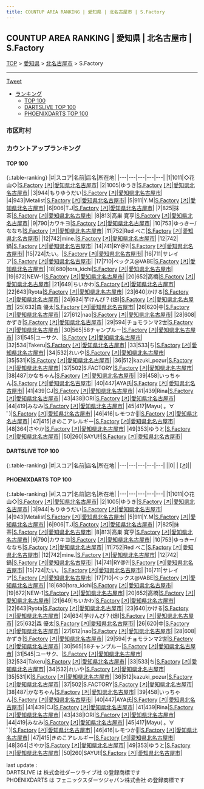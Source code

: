 ```yaml
---
title: COUNTUP AREA RANKING | 愛知県 | 北名古屋市 | S.Factory
---
```

## COUNTUP AREA RANKING | 愛知県 | 北名古屋市 | S.Factory

[TOP](/darts/rank/) > [愛知県](/darts/rank/愛知県/) > [北名古屋市](/darts/rank/愛知県/北名古屋市/) > S.Factory

___

<a href="https://twitter.com/share?ref_src=twsrc%5Etfw" data-text="COUNTUP AREA RANKING | 愛知県北名古屋市S.Factory" class="twitter-share-button" data-hashtags="DARTSLIVE,PHOENIXDARTS,darts,ダーツ" data-show-count="false">Tweet</a>

* [ランキング](#カウントアップランキング)
    * [TOP 100](#top-100)
    * [DARTSLIVE TOP 100](#dartslive-top-100)
    * [PHOENIXDARTS TOP 100](#phoenixdarts-top-100)

### 市区町村

<ul>

</ul>

### カウントアップランキング

#### TOP 100



{:.table-ranking}
|#|スコア|名前|店名|所在地|
|---|---|---|---|---|
|1|1011|<span class="rank-name-pd">◇花山◇</span>|<a href="/darts/rank/shops/79902.html">S.Factory</a> <a href="https://vs.phoenixdarts.com/jp/shop/shopDetailInfo/s_79902?s_seq=79902">[↗]</a>|<a href="/darts/rank/愛知県/北名古屋市">愛知県北名古屋市</a>|
|2|1005|<span class="rank-name-pd">ゆうき</span>|<a href="/darts/rank/shops/79902.html">S.Factory</a> <a href="https://vs.phoenixdarts.com/jp/shop/shopDetailInfo/s_79902?s_seq=79902">[↗]</a>|<a href="/darts/rank/愛知県/北名古屋市">愛知県北名古屋市</a>|
|3|944|<span class="rank-name-pd">もりゆうだい</span>|<a href="/darts/rank/shops/79902.html">S.Factory</a> <a href="https://vs.phoenixdarts.com/jp/shop/shopDetailInfo/s_79902?s_seq=79902">[↗]</a>|<a href="/darts/rank/愛知県/北名古屋市">愛知県北名古屋市</a>|
|4|943|<span class="rank-name-pd">Metalist</span>|<a href="/darts/rank/shops/79902.html">S.Factory</a> <a href="https://vs.phoenixdarts.com/jp/shop/shopDetailInfo/s_79902?s_seq=79902">[↗]</a>|<a href="/darts/rank/愛知県/北名古屋市">愛知県北名古屋市</a>|
|5|911|<span class="rank-name-pd">Y.M</span>|<a href="/darts/rank/shops/79902.html">S.Factory</a> <a href="https://vs.phoenixdarts.com/jp/shop/shopDetailInfo/s_79902?s_seq=79902">[↗]</a>|<a href="/darts/rank/愛知県/北名古屋市">愛知県北名古屋市</a>|
|6|906|<span class="rank-name-pd">T.J</span>|<a href="/darts/rank/shops/79902.html">S.Factory</a> <a href="https://vs.phoenixdarts.com/jp/shop/shopDetailInfo/s_79902?s_seq=79902">[↗]</a>|<a href="/darts/rank/愛知県/北名古屋市">愛知県北名古屋市</a>|
|7|825|<span class="rank-name-pd">抹茶</span>|<a href="/darts/rank/shops/79902.html">S.Factory</a> <a href="https://vs.phoenixdarts.com/jp/shop/shopDetailInfo/s_79902?s_seq=79902">[↗]</a>|<a href="/darts/rank/愛知県/北名古屋市">愛知県北名古屋市</a>|
|8|813|<span class="rank-name-pd"><span class="pro-icon-pd"></span>高巣 寛亨</span>|<a href="/darts/rank/shops/79902.html">S.Factory</a> <a href="https://vs.phoenixdarts.com/jp/shop/shopDetailInfo/s_79902?s_seq=79902">[↗]</a>|<a href="/darts/rank/愛知県/北名古屋市">愛知県北名古屋市</a>|
|9|790|<span class="rank-name-pd">カワキヨ</span>|<a href="/darts/rank/shops/79902.html">S.Factory</a> <a href="https://vs.phoenixdarts.com/jp/shop/shopDetailInfo/s_79902?s_seq=79902">[↗]</a>|<a href="/darts/rank/愛知県/北名古屋市">愛知県北名古屋市</a>|
|10|753|<span class="rank-name-pd">ゆっきー/ななち</span>|<a href="/darts/rank/shops/79902.html">S.Factory</a> <a href="https://vs.phoenixdarts.com/jp/shop/shopDetailInfo/s_79902?s_seq=79902">[↗]</a>|<a href="/darts/rank/愛知県/北名古屋市">愛知県北名古屋市</a>|
|11|752|<span class="rank-name-pd">Red べこ</span>|<a href="/darts/rank/shops/79902.html">S.Factory</a> <a href="https://vs.phoenixdarts.com/jp/shop/shopDetailInfo/s_79902?s_seq=79902">[↗]</a>|<a href="/darts/rank/愛知県/北名古屋市">愛知県北名古屋市</a>|
|12|742|<span class="rank-name-pd">mine.</span>|<a href="/darts/rank/shops/79902.html">S.Factory</a> <a href="https://vs.phoenixdarts.com/jp/shop/shopDetailInfo/s_79902?s_seq=79902">[↗]</a>|<a href="/darts/rank/愛知県/北名古屋市">愛知県北名古屋市</a>|
|12|742|<span class="rank-name-pd">鍋</span>|<a href="/darts/rank/shops/79902.html">S.Factory</a> <a href="https://vs.phoenixdarts.com/jp/shop/shopDetailInfo/s_79902?s_seq=79902">[↗]</a>|<a href="/darts/rank/愛知県/北名古屋市">愛知県北名古屋市</a>|
|14|741|<span class="rank-name-pd">RY@?!</span>|<a href="/darts/rank/shops/79902.html">S.Factory</a> <a href="https://vs.phoenixdarts.com/jp/shop/shopDetailInfo/s_79902?s_seq=79902">[↗]</a>|<a href="/darts/rank/愛知県/北名古屋市">愛知県北名古屋市</a>|
|15|724|<span class="rank-name-pd">たい。</span>|<a href="/darts/rank/shops/79902.html">S.Factory</a> <a href="https://vs.phoenixdarts.com/jp/shop/shopDetailInfo/s_79902?s_seq=79902">[↗]</a>|<a href="/darts/rank/愛知県/北名古屋市">愛知県北名古屋市</a>|
|16|711|<span class="rank-name-pd">サレイア</span>|<a href="/darts/rank/shops/79902.html">S.Factory</a> <a href="https://vs.phoenixdarts.com/jp/shop/shopDetailInfo/s_79902?s_seq=79902">[↗]</a>|<a href="/darts/rank/愛知県/北名古屋市">愛知県北名古屋市</a>|
|17|710|<span class="rank-name-pd">ベックス@VABE</span>|<a href="/darts/rank/shops/79902.html">S.Factory</a> <a href="https://vs.phoenixdarts.com/jp/shop/shopDetailInfo/s_79902?s_seq=79902">[↗]</a>|<a href="/darts/rank/愛知県/北名古屋市">愛知県北名古屋市</a>|
|18|680|<span class="rank-name-pd">tora_kichi</span>|<a href="/darts/rank/shops/79902.html">S.Factory</a> <a href="https://vs.phoenixdarts.com/jp/shop/shopDetailInfo/s_79902?s_seq=79902">[↗]</a>|<a href="/darts/rank/愛知県/北名古屋市">愛知県北名古屋市</a>|
|19|672|<span class="rank-name-pd">NEW-1</span>|<a href="/darts/rank/shops/79902.html">S.Factory</a> <a href="https://vs.phoenixdarts.com/jp/shop/shopDetailInfo/s_79902?s_seq=79902">[↗]</a>|<a href="/darts/rank/愛知県/北名古屋市">愛知県北名古屋市</a>|
|20|652|<span class="rank-name-pd">高橋</span>|<a href="/darts/rank/shops/79902.html">S.Factory</a> <a href="https://vs.phoenixdarts.com/jp/shop/shopDetailInfo/s_79902?s_seq=79902">[↗]</a>|<a href="/darts/rank/愛知県/北名古屋市">愛知県北名古屋市</a>|
|21|649|<span class="rank-name-pd">ちいかわ</span>|<a href="/darts/rank/shops/79902.html">S.Factory</a> <a href="https://vs.phoenixdarts.com/jp/shop/shopDetailInfo/s_79902?s_seq=79902">[↗]</a>|<a href="/darts/rank/愛知県/北名古屋市">愛知県北名古屋市</a>|
|22|643|<span class="rank-name-pd">Ryota</span>|<a href="/darts/rank/shops/79902.html">S.Factory</a> <a href="https://vs.phoenixdarts.com/jp/shop/shopDetailInfo/s_79902?s_seq=79902">[↗]</a>|<a href="/darts/rank/愛知県/北名古屋市">愛知県北名古屋市</a>|
|23|640|<span class="rank-name-pd">かける</span>|<a href="/darts/rank/shops/79902.html">S.Factory</a> <a href="https://vs.phoenixdarts.com/jp/shop/shopDetailInfo/s_79902?s_seq=79902">[↗]</a>|<a href="/darts/rank/愛知県/北名古屋市">愛知県北名古屋市</a>|
|24|634|<span class="rank-name-pd">芋けんぴ？(畑)</span>|<a href="/darts/rank/shops/79902.html">S.Factory</a> <a href="https://vs.phoenixdarts.com/jp/shop/shopDetailInfo/s_79902?s_seq=79902">[↗]</a>|<a href="/darts/rank/愛知県/北名古屋市">愛知県北名古屋市</a>|
|25|632|<span class="rank-name-pd"><span class="pro-icon-pd"></span>森 優太</span>|<a href="/darts/rank/shops/79902.html">S.Factory</a> <a href="https://vs.phoenixdarts.com/jp/shop/shopDetailInfo/s_79902?s_seq=79902">[↗]</a>|<a href="/darts/rank/愛知県/北名古屋市">愛知県北名古屋市</a>|
|26|620|<span class="rank-name-pd">中</span>|<a href="/darts/rank/shops/79902.html">S.Factory</a> <a href="https://vs.phoenixdarts.com/jp/shop/shopDetailInfo/s_79902?s_seq=79902">[↗]</a>|<a href="/darts/rank/愛知県/北名古屋市">愛知県北名古屋市</a>|
|27|612|<span class="rank-name-pd">nao</span>|<a href="/darts/rank/shops/79902.html">S.Factory</a> <a href="https://vs.phoenixdarts.com/jp/shop/shopDetailInfo/s_79902?s_seq=79902">[↗]</a>|<a href="/darts/rank/愛知県/北名古屋市">愛知県北名古屋市</a>|
|28|608|<span class="rank-name-pd">かずき</span>|<a href="/darts/rank/shops/79902.html">S.Factory</a> <a href="https://vs.phoenixdarts.com/jp/shop/shopDetailInfo/s_79902?s_seq=79902">[↗]</a>|<a href="/darts/rank/愛知県/北名古屋市">愛知県北名古屋市</a>|
|29|594|<span class="rank-name-pd">チョモランマ2世</span>|<a href="/darts/rank/shops/79902.html">S.Factory</a> <a href="https://vs.phoenixdarts.com/jp/shop/shopDetailInfo/s_79902?s_seq=79902">[↗]</a>|<a href="/darts/rank/愛知県/北名古屋市">愛知県北名古屋市</a>|
|30|565|<span class="rank-name-pd">58チャンプルー</span>|<a href="/darts/rank/shops/79902.html">S.Factory</a> <a href="https://vs.phoenixdarts.com/jp/shop/shopDetailInfo/s_79902?s_seq=79902">[↗]</a>|<a href="/darts/rank/愛知県/北名古屋市">愛知県北名古屋市</a>|
|31|545|<span class="rank-name-pd">ユーサク、</span>|<a href="/darts/rank/shops/79902.html">S.Factory</a> <a href="https://vs.phoenixdarts.com/jp/shop/shopDetailInfo/s_79902?s_seq=79902">[↗]</a>|<a href="/darts/rank/愛知県/北名古屋市">愛知県北名古屋市</a>|
|32|534|<span class="rank-name-pd">Takeru</span>|<a href="/darts/rank/shops/79902.html">S.Factory</a> <a href="https://vs.phoenixdarts.com/jp/shop/shopDetailInfo/s_79902?s_seq=79902">[↗]</a>|<a href="/darts/rank/愛知県/北名古屋市">愛知県北名古屋市</a>|
|33|533|<span class="rank-name-pd">ち</span>|<a href="/darts/rank/shops/79902.html">S.Factory</a> <a href="https://vs.phoenixdarts.com/jp/shop/shopDetailInfo/s_79902?s_seq=79902">[↗]</a>|<a href="/darts/rank/愛知県/北名古屋市">愛知県北名古屋市</a>|
|34|532|<span class="rank-name-pd">れいや</span>|<a href="/darts/rank/shops/79902.html">S.Factory</a> <a href="https://vs.phoenixdarts.com/jp/shop/shopDetailInfo/s_79902?s_seq=79902">[↗]</a>|<a href="/darts/rank/愛知県/北名古屋市">愛知県北名古屋市</a>|
|35|531|<span class="rank-name-pd">K</span>|<a href="/darts/rank/shops/79902.html">S.Factory</a> <a href="https://vs.phoenixdarts.com/jp/shop/shopDetailInfo/s_79902?s_seq=79902">[↗]</a>|<a href="/darts/rank/愛知県/北名古屋市">愛知県北名古屋市</a>|
|36|512|<span class="rank-name-pd">kazuki_pozur</span>|<a href="/darts/rank/shops/79902.html">S.Factory</a> <a href="https://vs.phoenixdarts.com/jp/shop/shopDetailInfo/s_79902?s_seq=79902">[↗]</a>|<a href="/darts/rank/愛知県/北名古屋市">愛知県北名古屋市</a>|
|37|502|<span class="rank-name-pd">S.FACTORY</span>|<a href="/darts/rank/shops/79902.html">S.Factory</a> <a href="https://vs.phoenixdarts.com/jp/shop/shopDetailInfo/s_79902?s_seq=79902">[↗]</a>|<a href="/darts/rank/愛知県/北名古屋市">愛知県北名古屋市</a>|
|38|487|<span class="rank-name-pd">かなちゃん</span>|<a href="/darts/rank/shops/79902.html">S.Factory</a> <a href="https://vs.phoenixdarts.com/jp/shop/shopDetailInfo/s_79902?s_seq=79902">[↗]</a>|<a href="/darts/rank/愛知県/北名古屋市">愛知県北名古屋市</a>|
|39|458|<span class="rank-name-pd">いっちゃん</span>|<a href="/darts/rank/shops/79902.html">S.Factory</a> <a href="https://vs.phoenixdarts.com/jp/shop/shopDetailInfo/s_79902?s_seq=79902">[↗]</a>|<a href="/darts/rank/愛知県/北名古屋市">愛知県北名古屋市</a>|
|40|447|<span class="rank-name-pd">AYA氏</span>|<a href="/darts/rank/shops/79902.html">S.Factory</a> <a href="https://vs.phoenixdarts.com/jp/shop/shopDetailInfo/s_79902?s_seq=79902">[↗]</a>|<a href="/darts/rank/愛知県/北名古屋市">愛知県北名古屋市</a>|
|41|439|<span class="rank-name-pd">CJ</span>|<a href="/darts/rank/shops/79902.html">S.Factory</a> <a href="https://vs.phoenixdarts.com/jp/shop/shopDetailInfo/s_79902?s_seq=79902">[↗]</a>|<a href="/darts/rank/愛知県/北名古屋市">愛知県北名古屋市</a>|
|41|439|<span class="rank-name-pd">Rina</span>|<a href="/darts/rank/shops/79902.html">S.Factory</a> <a href="https://vs.phoenixdarts.com/jp/shop/shopDetailInfo/s_79902?s_seq=79902">[↗]</a>|<a href="/darts/rank/愛知県/北名古屋市">愛知県北名古屋市</a>|
|43|438|<span class="rank-name-pd">IORI</span>|<a href="/darts/rank/shops/79902.html">S.Factory</a> <a href="https://vs.phoenixdarts.com/jp/shop/shopDetailInfo/s_79902?s_seq=79902">[↗]</a>|<a href="/darts/rank/愛知県/北名古屋市">愛知県北名古屋市</a>|
|44|419|<span class="rank-name-pd">みなみ</span>|<a href="/darts/rank/shops/79902.html">S.Factory</a> <a href="https://vs.phoenixdarts.com/jp/shop/shopDetailInfo/s_79902?s_seq=79902">[↗]</a>|<a href="/darts/rank/愛知県/北名古屋市">愛知県北名古屋市</a>|
|45|417|<span class="rank-name-pd">Mayu( 。∀ ﾟ)</span>|<a href="/darts/rank/shops/79902.html">S.Factory</a> <a href="https://vs.phoenixdarts.com/jp/shop/shopDetailInfo/s_79902?s_seq=79902">[↗]</a>|<a href="/darts/rank/愛知県/北名古屋市">愛知県北名古屋市</a>|
|46|416|<span class="rank-name-pd">レモつか🍋</span>|<a href="/darts/rank/shops/79902.html">S.Factory</a> <a href="https://vs.phoenixdarts.com/jp/shop/shopDetailInfo/s_79902?s_seq=79902">[↗]</a>|<a href="/darts/rank/愛知県/北名古屋市">愛知県北名古屋市</a>|
|47|415|<span class="rank-name-pd">きのこアレルギー</span>|<a href="/darts/rank/shops/79902.html">S.Factory</a> <a href="https://vs.phoenixdarts.com/jp/shop/shopDetailInfo/s_79902?s_seq=79902">[↗]</a>|<a href="/darts/rank/愛知県/北名古屋市">愛知県北名古屋市</a>|
|48|364|<span class="rank-name-pd">さやか</span>|<a href="/darts/rank/shops/79902.html">S.Factory</a> <a href="https://vs.phoenixdarts.com/jp/shop/shopDetailInfo/s_79902?s_seq=79902">[↗]</a>|<a href="/darts/rank/愛知県/北名古屋市">愛知県北名古屋市</a>|
|49|353|<span class="rank-name-pd">ゆうと</span>|<a href="/darts/rank/shops/79902.html">S.Factory</a> <a href="https://vs.phoenixdarts.com/jp/shop/shopDetailInfo/s_79902?s_seq=79902">[↗]</a>|<a href="/darts/rank/愛知県/北名古屋市">愛知県北名古屋市</a>|
|50|260|<span class="rank-name-pd">SAYU!!</span>|<a href="/darts/rank/shops/79902.html">S.Factory</a> <a href="https://vs.phoenixdarts.com/jp/shop/shopDetailInfo/s_79902?s_seq=79902">[↗]</a>|<a href="/darts/rank/愛知県/北名古屋市">愛知県北名古屋市</a>|


#### DARTSLIVE TOP 100



{:.table-ranking}
|#|スコア|名前|店名|所在地|
|---|---|---|---|---|
||0|<span class="rank-name-dl"> </span>|<a href="/darts/rank/shops/.html"></a> <a href="">[↗]</a>|<a href="/darts/rank//"></a>|


#### PHOENIXDARTS TOP 100



{:.table-ranking}
|#|スコア|名前|店名|所在地|
|---|---|---|---|---|
|1|1011|<span class="rank-name-pd">◇花山◇</span>|<a href="/darts/rank/shops/79902.html">S.Factory</a> <a href="https://vs.phoenixdarts.com/jp/shop/shopDetailInfo/s_79902?s_seq=79902">[↗]</a>|<a href="/darts/rank/愛知県/北名古屋市">愛知県北名古屋市</a>|
|2|1005|<span class="rank-name-pd">ゆうき</span>|<a href="/darts/rank/shops/79902.html">S.Factory</a> <a href="https://vs.phoenixdarts.com/jp/shop/shopDetailInfo/s_79902?s_seq=79902">[↗]</a>|<a href="/darts/rank/愛知県/北名古屋市">愛知県北名古屋市</a>|
|3|944|<span class="rank-name-pd">もりゆうだい</span>|<a href="/darts/rank/shops/79902.html">S.Factory</a> <a href="https://vs.phoenixdarts.com/jp/shop/shopDetailInfo/s_79902?s_seq=79902">[↗]</a>|<a href="/darts/rank/愛知県/北名古屋市">愛知県北名古屋市</a>|
|4|943|<span class="rank-name-pd">Metalist</span>|<a href="/darts/rank/shops/79902.html">S.Factory</a> <a href="https://vs.phoenixdarts.com/jp/shop/shopDetailInfo/s_79902?s_seq=79902">[↗]</a>|<a href="/darts/rank/愛知県/北名古屋市">愛知県北名古屋市</a>|
|5|911|<span class="rank-name-pd">Y.M</span>|<a href="/darts/rank/shops/79902.html">S.Factory</a> <a href="https://vs.phoenixdarts.com/jp/shop/shopDetailInfo/s_79902?s_seq=79902">[↗]</a>|<a href="/darts/rank/愛知県/北名古屋市">愛知県北名古屋市</a>|
|6|906|<span class="rank-name-pd">T.J</span>|<a href="/darts/rank/shops/79902.html">S.Factory</a> <a href="https://vs.phoenixdarts.com/jp/shop/shopDetailInfo/s_79902?s_seq=79902">[↗]</a>|<a href="/darts/rank/愛知県/北名古屋市">愛知県北名古屋市</a>|
|7|825|<span class="rank-name-pd">抹茶</span>|<a href="/darts/rank/shops/79902.html">S.Factory</a> <a href="https://vs.phoenixdarts.com/jp/shop/shopDetailInfo/s_79902?s_seq=79902">[↗]</a>|<a href="/darts/rank/愛知県/北名古屋市">愛知県北名古屋市</a>|
|8|813|<span class="rank-name-pd"><span class="pro-icon-pd"></span>高巣 寛亨</span>|<a href="/darts/rank/shops/79902.html">S.Factory</a> <a href="https://vs.phoenixdarts.com/jp/shop/shopDetailInfo/s_79902?s_seq=79902">[↗]</a>|<a href="/darts/rank/愛知県/北名古屋市">愛知県北名古屋市</a>|
|9|790|<span class="rank-name-pd">カワキヨ</span>|<a href="/darts/rank/shops/79902.html">S.Factory</a> <a href="https://vs.phoenixdarts.com/jp/shop/shopDetailInfo/s_79902?s_seq=79902">[↗]</a>|<a href="/darts/rank/愛知県/北名古屋市">愛知県北名古屋市</a>|
|10|753|<span class="rank-name-pd">ゆっきー/ななち</span>|<a href="/darts/rank/shops/79902.html">S.Factory</a> <a href="https://vs.phoenixdarts.com/jp/shop/shopDetailInfo/s_79902?s_seq=79902">[↗]</a>|<a href="/darts/rank/愛知県/北名古屋市">愛知県北名古屋市</a>|
|11|752|<span class="rank-name-pd">Red べこ</span>|<a href="/darts/rank/shops/79902.html">S.Factory</a> <a href="https://vs.phoenixdarts.com/jp/shop/shopDetailInfo/s_79902?s_seq=79902">[↗]</a>|<a href="/darts/rank/愛知県/北名古屋市">愛知県北名古屋市</a>|
|12|742|<span class="rank-name-pd">mine.</span>|<a href="/darts/rank/shops/79902.html">S.Factory</a> <a href="https://vs.phoenixdarts.com/jp/shop/shopDetailInfo/s_79902?s_seq=79902">[↗]</a>|<a href="/darts/rank/愛知県/北名古屋市">愛知県北名古屋市</a>|
|12|742|<span class="rank-name-pd">鍋</span>|<a href="/darts/rank/shops/79902.html">S.Factory</a> <a href="https://vs.phoenixdarts.com/jp/shop/shopDetailInfo/s_79902?s_seq=79902">[↗]</a>|<a href="/darts/rank/愛知県/北名古屋市">愛知県北名古屋市</a>|
|14|741|<span class="rank-name-pd">RY@?!</span>|<a href="/darts/rank/shops/79902.html">S.Factory</a> <a href="https://vs.phoenixdarts.com/jp/shop/shopDetailInfo/s_79902?s_seq=79902">[↗]</a>|<a href="/darts/rank/愛知県/北名古屋市">愛知県北名古屋市</a>|
|15|724|<span class="rank-name-pd">たい。</span>|<a href="/darts/rank/shops/79902.html">S.Factory</a> <a href="https://vs.phoenixdarts.com/jp/shop/shopDetailInfo/s_79902?s_seq=79902">[↗]</a>|<a href="/darts/rank/愛知県/北名古屋市">愛知県北名古屋市</a>|
|16|711|<span class="rank-name-pd">サレイア</span>|<a href="/darts/rank/shops/79902.html">S.Factory</a> <a href="https://vs.phoenixdarts.com/jp/shop/shopDetailInfo/s_79902?s_seq=79902">[↗]</a>|<a href="/darts/rank/愛知県/北名古屋市">愛知県北名古屋市</a>|
|17|710|<span class="rank-name-pd">ベックス@VABE</span>|<a href="/darts/rank/shops/79902.html">S.Factory</a> <a href="https://vs.phoenixdarts.com/jp/shop/shopDetailInfo/s_79902?s_seq=79902">[↗]</a>|<a href="/darts/rank/愛知県/北名古屋市">愛知県北名古屋市</a>|
|18|680|<span class="rank-name-pd">tora_kichi</span>|<a href="/darts/rank/shops/79902.html">S.Factory</a> <a href="https://vs.phoenixdarts.com/jp/shop/shopDetailInfo/s_79902?s_seq=79902">[↗]</a>|<a href="/darts/rank/愛知県/北名古屋市">愛知県北名古屋市</a>|
|19|672|<span class="rank-name-pd">NEW-1</span>|<a href="/darts/rank/shops/79902.html">S.Factory</a> <a href="https://vs.phoenixdarts.com/jp/shop/shopDetailInfo/s_79902?s_seq=79902">[↗]</a>|<a href="/darts/rank/愛知県/北名古屋市">愛知県北名古屋市</a>|
|20|652|<span class="rank-name-pd">高橋</span>|<a href="/darts/rank/shops/79902.html">S.Factory</a> <a href="https://vs.phoenixdarts.com/jp/shop/shopDetailInfo/s_79902?s_seq=79902">[↗]</a>|<a href="/darts/rank/愛知県/北名古屋市">愛知県北名古屋市</a>|
|21|649|<span class="rank-name-pd">ちいかわ</span>|<a href="/darts/rank/shops/79902.html">S.Factory</a> <a href="https://vs.phoenixdarts.com/jp/shop/shopDetailInfo/s_79902?s_seq=79902">[↗]</a>|<a href="/darts/rank/愛知県/北名古屋市">愛知県北名古屋市</a>|
|22|643|<span class="rank-name-pd">Ryota</span>|<a href="/darts/rank/shops/79902.html">S.Factory</a> <a href="https://vs.phoenixdarts.com/jp/shop/shopDetailInfo/s_79902?s_seq=79902">[↗]</a>|<a href="/darts/rank/愛知県/北名古屋市">愛知県北名古屋市</a>|
|23|640|<span class="rank-name-pd">かける</span>|<a href="/darts/rank/shops/79902.html">S.Factory</a> <a href="https://vs.phoenixdarts.com/jp/shop/shopDetailInfo/s_79902?s_seq=79902">[↗]</a>|<a href="/darts/rank/愛知県/北名古屋市">愛知県北名古屋市</a>|
|24|634|<span class="rank-name-pd">芋けんぴ？(畑)</span>|<a href="/darts/rank/shops/79902.html">S.Factory</a> <a href="https://vs.phoenixdarts.com/jp/shop/shopDetailInfo/s_79902?s_seq=79902">[↗]</a>|<a href="/darts/rank/愛知県/北名古屋市">愛知県北名古屋市</a>|
|25|632|<span class="rank-name-pd"><span class="pro-icon-pd"></span>森 優太</span>|<a href="/darts/rank/shops/79902.html">S.Factory</a> <a href="https://vs.phoenixdarts.com/jp/shop/shopDetailInfo/s_79902?s_seq=79902">[↗]</a>|<a href="/darts/rank/愛知県/北名古屋市">愛知県北名古屋市</a>|
|26|620|<span class="rank-name-pd">中</span>|<a href="/darts/rank/shops/79902.html">S.Factory</a> <a href="https://vs.phoenixdarts.com/jp/shop/shopDetailInfo/s_79902?s_seq=79902">[↗]</a>|<a href="/darts/rank/愛知県/北名古屋市">愛知県北名古屋市</a>|
|27|612|<span class="rank-name-pd">nao</span>|<a href="/darts/rank/shops/79902.html">S.Factory</a> <a href="https://vs.phoenixdarts.com/jp/shop/shopDetailInfo/s_79902?s_seq=79902">[↗]</a>|<a href="/darts/rank/愛知県/北名古屋市">愛知県北名古屋市</a>|
|28|608|<span class="rank-name-pd">かずき</span>|<a href="/darts/rank/shops/79902.html">S.Factory</a> <a href="https://vs.phoenixdarts.com/jp/shop/shopDetailInfo/s_79902?s_seq=79902">[↗]</a>|<a href="/darts/rank/愛知県/北名古屋市">愛知県北名古屋市</a>|
|29|594|<span class="rank-name-pd">チョモランマ2世</span>|<a href="/darts/rank/shops/79902.html">S.Factory</a> <a href="https://vs.phoenixdarts.com/jp/shop/shopDetailInfo/s_79902?s_seq=79902">[↗]</a>|<a href="/darts/rank/愛知県/北名古屋市">愛知県北名古屋市</a>|
|30|565|<span class="rank-name-pd">58チャンプルー</span>|<a href="/darts/rank/shops/79902.html">S.Factory</a> <a href="https://vs.phoenixdarts.com/jp/shop/shopDetailInfo/s_79902?s_seq=79902">[↗]</a>|<a href="/darts/rank/愛知県/北名古屋市">愛知県北名古屋市</a>|
|31|545|<span class="rank-name-pd">ユーサク、</span>|<a href="/darts/rank/shops/79902.html">S.Factory</a> <a href="https://vs.phoenixdarts.com/jp/shop/shopDetailInfo/s_79902?s_seq=79902">[↗]</a>|<a href="/darts/rank/愛知県/北名古屋市">愛知県北名古屋市</a>|
|32|534|<span class="rank-name-pd">Takeru</span>|<a href="/darts/rank/shops/79902.html">S.Factory</a> <a href="https://vs.phoenixdarts.com/jp/shop/shopDetailInfo/s_79902?s_seq=79902">[↗]</a>|<a href="/darts/rank/愛知県/北名古屋市">愛知県北名古屋市</a>|
|33|533|<span class="rank-name-pd">ち</span>|<a href="/darts/rank/shops/79902.html">S.Factory</a> <a href="https://vs.phoenixdarts.com/jp/shop/shopDetailInfo/s_79902?s_seq=79902">[↗]</a>|<a href="/darts/rank/愛知県/北名古屋市">愛知県北名古屋市</a>|
|34|532|<span class="rank-name-pd">れいや</span>|<a href="/darts/rank/shops/79902.html">S.Factory</a> <a href="https://vs.phoenixdarts.com/jp/shop/shopDetailInfo/s_79902?s_seq=79902">[↗]</a>|<a href="/darts/rank/愛知県/北名古屋市">愛知県北名古屋市</a>|
|35|531|<span class="rank-name-pd">K</span>|<a href="/darts/rank/shops/79902.html">S.Factory</a> <a href="https://vs.phoenixdarts.com/jp/shop/shopDetailInfo/s_79902?s_seq=79902">[↗]</a>|<a href="/darts/rank/愛知県/北名古屋市">愛知県北名古屋市</a>|
|36|512|<span class="rank-name-pd">kazuki_pozur</span>|<a href="/darts/rank/shops/79902.html">S.Factory</a> <a href="https://vs.phoenixdarts.com/jp/shop/shopDetailInfo/s_79902?s_seq=79902">[↗]</a>|<a href="/darts/rank/愛知県/北名古屋市">愛知県北名古屋市</a>|
|37|502|<span class="rank-name-pd">S.FACTORY</span>|<a href="/darts/rank/shops/79902.html">S.Factory</a> <a href="https://vs.phoenixdarts.com/jp/shop/shopDetailInfo/s_79902?s_seq=79902">[↗]</a>|<a href="/darts/rank/愛知県/北名古屋市">愛知県北名古屋市</a>|
|38|487|<span class="rank-name-pd">かなちゃん</span>|<a href="/darts/rank/shops/79902.html">S.Factory</a> <a href="https://vs.phoenixdarts.com/jp/shop/shopDetailInfo/s_79902?s_seq=79902">[↗]</a>|<a href="/darts/rank/愛知県/北名古屋市">愛知県北名古屋市</a>|
|39|458|<span class="rank-name-pd">いっちゃん</span>|<a href="/darts/rank/shops/79902.html">S.Factory</a> <a href="https://vs.phoenixdarts.com/jp/shop/shopDetailInfo/s_79902?s_seq=79902">[↗]</a>|<a href="/darts/rank/愛知県/北名古屋市">愛知県北名古屋市</a>|
|40|447|<span class="rank-name-pd">AYA氏</span>|<a href="/darts/rank/shops/79902.html">S.Factory</a> <a href="https://vs.phoenixdarts.com/jp/shop/shopDetailInfo/s_79902?s_seq=79902">[↗]</a>|<a href="/darts/rank/愛知県/北名古屋市">愛知県北名古屋市</a>|
|41|439|<span class="rank-name-pd">CJ</span>|<a href="/darts/rank/shops/79902.html">S.Factory</a> <a href="https://vs.phoenixdarts.com/jp/shop/shopDetailInfo/s_79902?s_seq=79902">[↗]</a>|<a href="/darts/rank/愛知県/北名古屋市">愛知県北名古屋市</a>|
|41|439|<span class="rank-name-pd">Rina</span>|<a href="/darts/rank/shops/79902.html">S.Factory</a> <a href="https://vs.phoenixdarts.com/jp/shop/shopDetailInfo/s_79902?s_seq=79902">[↗]</a>|<a href="/darts/rank/愛知県/北名古屋市">愛知県北名古屋市</a>|
|43|438|<span class="rank-name-pd">IORI</span>|<a href="/darts/rank/shops/79902.html">S.Factory</a> <a href="https://vs.phoenixdarts.com/jp/shop/shopDetailInfo/s_79902?s_seq=79902">[↗]</a>|<a href="/darts/rank/愛知県/北名古屋市">愛知県北名古屋市</a>|
|44|419|<span class="rank-name-pd">みなみ</span>|<a href="/darts/rank/shops/79902.html">S.Factory</a> <a href="https://vs.phoenixdarts.com/jp/shop/shopDetailInfo/s_79902?s_seq=79902">[↗]</a>|<a href="/darts/rank/愛知県/北名古屋市">愛知県北名古屋市</a>|
|45|417|<span class="rank-name-pd">Mayu( 。∀ ﾟ)</span>|<a href="/darts/rank/shops/79902.html">S.Factory</a> <a href="https://vs.phoenixdarts.com/jp/shop/shopDetailInfo/s_79902?s_seq=79902">[↗]</a>|<a href="/darts/rank/愛知県/北名古屋市">愛知県北名古屋市</a>|
|46|416|<span class="rank-name-pd">レモつか🍋</span>|<a href="/darts/rank/shops/79902.html">S.Factory</a> <a href="https://vs.phoenixdarts.com/jp/shop/shopDetailInfo/s_79902?s_seq=79902">[↗]</a>|<a href="/darts/rank/愛知県/北名古屋市">愛知県北名古屋市</a>|
|47|415|<span class="rank-name-pd">きのこアレルギー</span>|<a href="/darts/rank/shops/79902.html">S.Factory</a> <a href="https://vs.phoenixdarts.com/jp/shop/shopDetailInfo/s_79902?s_seq=79902">[↗]</a>|<a href="/darts/rank/愛知県/北名古屋市">愛知県北名古屋市</a>|
|48|364|<span class="rank-name-pd">さやか</span>|<a href="/darts/rank/shops/79902.html">S.Factory</a> <a href="https://vs.phoenixdarts.com/jp/shop/shopDetailInfo/s_79902?s_seq=79902">[↗]</a>|<a href="/darts/rank/愛知県/北名古屋市">愛知県北名古屋市</a>|
|49|353|<span class="rank-name-pd">ゆうと</span>|<a href="/darts/rank/shops/79902.html">S.Factory</a> <a href="https://vs.phoenixdarts.com/jp/shop/shopDetailInfo/s_79902?s_seq=79902">[↗]</a>|<a href="/darts/rank/愛知県/北名古屋市">愛知県北名古屋市</a>|
|50|260|<span class="rank-name-pd">SAYU!!</span>|<a href="/darts/rank/shops/79902.html">S.Factory</a> <a href="https://vs.phoenixdarts.com/jp/shop/shopDetailInfo/s_79902?s_seq=79902">[↗]</a>|<a href="/darts/rank/愛知県/北名古屋市">愛知県北名古屋市</a>|


<div class="footer border-top border-gray-light mt-5 pt-3 text-right text-gray">
    last update : <span style="font-weight: italic" id="foot_last_modified"></span><br />
    DARTSLIVE は 株式会社ダーツライブ社 の登録商標です<br />
    PHOENIXDARTS は フェニックスダーツジャパン株式会社 の登録商標です<br />
</div>

<script src="https://cdnjs.cloudflare.com/ajax/libs/jquery.tablesorter/2.31.3/js/jquery.tablesorter.min.js" integrity="sha512-qzgd5cYSZcosqpzpn7zF2ZId8f/8CHmFKZ8j7mU4OUXTNRd5g+ZHBPsgKEwoqxCtdQvExE5LprwwPAgoicguNg==" crossorigin="anonymous" referrerpolicy="no-referrer"></script>
<link rel="stylesheet" href="https://cdnjs.cloudflare.com/ajax/libs/jquery.tablesorter/2.31.3/css/theme.default.min.css" integrity="sha512-wghhOJkjQX0Lh3NSWvNKeZ0ZpNn+SPVXX1Qyc9OCaogADktxrBiBdKGDoqVUOyhStvMBmJQ8ZdMHiR3wuEq8+w==" crossorigin="anonymous" referrerpolicy="no-referrer" />
<script>
$(function() {
    $(".table-ranking").tablesorter({sortList:[[0, 0]]});
    $("#foot_last_modified").text(formatDate(new Date(document.lastModified), 'yyyy-MM-dd HH:mm:ss'));
});
</script>

<script async src="https://platform.twitter.com/widgets.js" charset="utf-8"></script>
